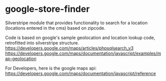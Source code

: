 google-store-finder
===================

Silverstripe module that provides functionality to search for a location (locations entered in the cms) based on zipcode.  

Code is based on google's sample geolocation and location lookup code, retrofitted into silverstripe structure.  
https://developers.google.com/maps/articles/phpsqlsearch_v3  
https://developers.google.com/maps/documentation/javascript/examples/map-geolocation

For Developers, here is the google maps api:  
https://developers.google.com/maps/documentation/javascript/reference
